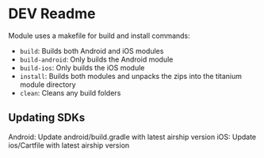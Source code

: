 # DEV Readme

Module uses a makefile for build and install commands:
- `build`: Builds both Android and iOS modules
- `build-android`: Only builds the Android module
- `build-ios`: Only builds the iOS module
- `install`: Builds both modules and unpacks the zips into the titanium module directory
- `clean`: Cleans any build folders

## Updating SDKs
Android: Update android/build.gradle with latest airship version
iOS: Update ios/Cartfile with latest airship version
